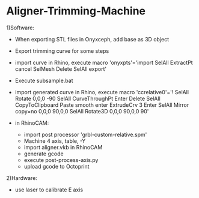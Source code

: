 # Aligner-Trimming-Machine

1)Software:
  - When exporting STL files in Onyxceph, add base as 3D object
  - Export trimming curve for some steps
  - import curve in Rhino, execute macro 'onyxpts'='import SelAll ExtractPt cancel SelMesh Delete SelAll export'
  - Execute subsample.bat
  - import generated curve in Rhino, execute macro 'ccrelative0'='! SelAll  Rotate 0,0,0 -90  SelAll CurveThroughPt   Enter    Delete    SelAll CopyToClipboard  Paste smooth enter      ExtrudeCrv   3    Enter   SelAll    Mirror  copy=no  0,0,0  90,0,0    SelAll  Rotate3D  0,0,0  90,0,0  90'
  
  - in RhinoCAM: 
      - import post processor 'grbl-custom-relative.spm'
      - Machine 4 axis, table, -Y
      - import aligner.vkb in RhinoCAM
      - generate gcode
      - execute post-process-axis.py
      - upload gcode to Octoprint
      
  
2)Hardware:
  - use laser to calibrate E axis
  
